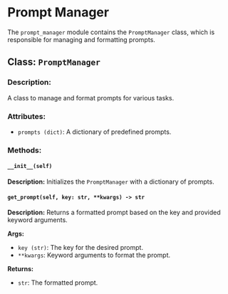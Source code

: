 # Prompt Manager

The `prompt_manager` module contains the `PromptManager` class, which is responsible for managing and formatting prompts.

## Class: `PromptManager`

### Description:
A class to manage and format prompts for various tasks.

### Attributes:
- `prompts (dict)`: A dictionary of predefined prompts.

### Methods:

#### `__init__(self)`

**Description:**
Initializes the `PromptManager` with a dictionary of prompts.

#### `get_prompt(self, key: str, **kwargs) -> str`

**Description:**
Returns a formatted prompt based on the key and provided keyword arguments.

**Args:**
- `key (str)`: The key for the desired prompt.
- `**kwargs`: Keyword arguments to format the prompt.

**Returns:**
- `str`: The formatted prompt.
